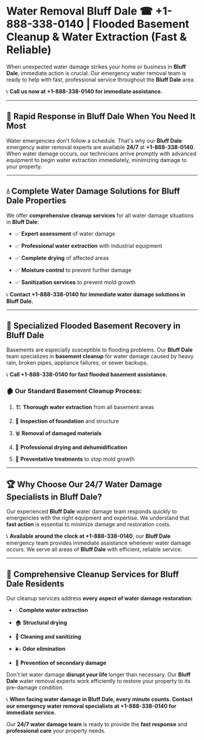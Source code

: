# Water Removal Bluff Dale ☎ +1-888-338-0140 | Flooded Basement Cleanup & Water Extraction (Fast & Reliable)

When unexpected water damage strikes your home or business in **Bluff Dale**, immediate action is crucial. Our emergency water removal team is ready to help with fast, professional service throughout the **Bluff Dale** area. 

📞 **Call us now at +1-888-338-0140 for immediate assistance.**
---
## 🚀 Rapid Response in Bluff Dale When You Need It Most
Water emergencies don't follow a schedule. That's why our **Bluff Dale** emergency water removal experts are available **24/7** at **+1-888-338-0140**. When water damage occurs, our technicians arrive promptly with advanced equipment to begin water extraction immediately, minimizing damage to your property.
---
## 💧 Complete Water Damage Solutions for Bluff Dale Properties
We offer **comprehensive cleanup services** for all water damage situations in **Bluff Dale**:
- ✅ **Expert assessment** of water damage  
- ✅ **Professional water extraction** with industrial equipment  
- ✅ **Complete drying** of affected areas  
- ✅ **Moisture control** to prevent further damage  
- ✅ **Sanitization services** to prevent mold growth  
📞 **Contact +1-888-338-0140 for immediate water damage solutions in Bluff Dale.**
---
## 🌊 Specialized Flooded Basement Recovery in Bluff Dale
Basements are especially susceptible to flooding problems. Our **Bluff Dale** team specializes in **basement cleanup** for water damage caused by heavy rain, broken pipes, appliance failures, or sewer backups. 
📞 **Call +1-888-338-0140 for fast flooded basement assistance.**
### 🏚️ Our Standard Basement Cleanup Process:
1. 🏗️ **Thorough water extraction** from all basement areas  
2. 🔎 **Inspection of foundation** and structure  
3. 🗑️ **Removal of damaged materials**  
4. 💨 **Professional drying and dehumidification**  
5. 🚫 **Preventative treatments** to stop mold growth  
---
## 🏆 Why Choose Our 24/7 Water Damage Specialists in Bluff Dale?
Our experienced **Bluff Dale** water damage team responds quickly to emergencies with the right equipment and expertise. We understand that **fast action** is essential to minimize damage and restoration costs.
📞 **Available around the clock at +1-888-338-0140**, our **Bluff Dale** emergency team provides immediate assistance whenever water damage occurs. We serve all areas of **Bluff Dale** with efficient, reliable service.
---
## 🧹 Comprehensive Cleanup Services for Bluff Dale Residents
Our cleanup services address **every aspect of water damage restoration**:
- 💧 **Complete water extraction**  
- 🏠 **Structural drying**  
- 🧼 **Cleaning and sanitizing**  
- 🌬️ **Odor elimination**  
- 🚫 **Prevention of secondary damage**  
Don't let water damage **disrupt your life** longer than necessary. Our **Bluff Dale** water removal experts work efficiently to restore your property to its pre-damage condition.
📞 **When facing water damage in Bluff Dale, every minute counts. Contact our emergency water removal specialists at +1-888-338-0140 for immediate service.**
Our **24/7 water damage team** is ready to provide the **fast response** and **professional care** your property needs.
